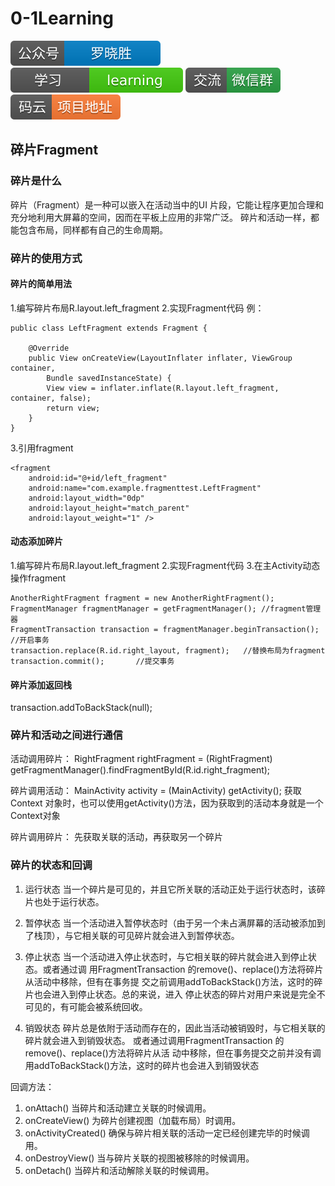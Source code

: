 # 0-1Learning

![alt text](../../static/common/svg/luoxiaosheng.svg "公众号")
![alt text](../../static/common/svg/luoxiaosheng_learning.svg "学习")
![alt text](../../static/common/svg/luoxiaosheng_wechat.svg "微信")
![alt text](../../static/common/svg/luoxiaosheng_gitee.svg "码云")


## 碎片Fragment

### 碎片是什么

碎片（Fragment）是一种可以嵌入在活动当中的UI 片段，它能让程序更加合理和充分地利用大屏幕的空间，因而在平板上应用的非常广泛。
碎片和活动一样，都能包含布局，同样都有自己的生命周期。


### 碎片的使用方式

#### 碎片的简单用法
1.编写碎片布局R.layout.left_fragment
2.实现Fragment代码
例：
```
public class LeftFragment extends Fragment {

    @Override
    public View onCreateView(LayoutInflater inflater, ViewGroup container,
        Bundle savedInstanceState) {
        View view = inflater.inflate(R.layout.left_fragment, container, false);
        return view;
    }
}
```
3.引用fragment
```
<fragment
    android:id="@+id/left_fragment"
    android:name="com.example.fragmenttest.LeftFragment"
    android:layout_width="0dp"
    android:layout_height="match_parent"
    android:layout_weight="1" />
```

#### 动态添加碎片

1.编写碎片布局R.layout.left_fragment
2.实现Fragment代码
3.在主Activity动态操作fragment
```
AnotherRightFragment fragment = new AnotherRightFragment();
FragmentManager fragmentManager = getFragmentManager(); //fragment管理器
FragmentTransaction transaction = fragmentManager.beginTransaction();   //开启事务
transaction.replace(R.id.right_layout, fragment);   //替换布局为fragment
transaction.commit();       //提交事务
```

#### 碎片添加返回栈
transaction.addToBackStack(null);

### 碎片和活动之间进行通信

活动调用碎片：
RightFragment rightFragment = (RightFragment) getFragmentManager().findFragmentById(R.id.right_fragment);

碎片调用活动：
MainActivity activity = (MainActivity) getActivity();
获取Context 对象时，也可以使用getActivity()方法，因为获取到的活动本身就是一个Context对象

碎片调用碎片：
先获取关联的活动，再获取另一个碎片

### 碎片的状态和回调
1. 运行状态
当一个碎片是可见的，并且它所关联的活动正处于运行状态时，该碎片也处于运行状态。

2. 暂停状态
当一个活动进入暂停状态时（由于另一个未占满屏幕的活动被添加到了栈顶），与它相关联的可见碎片就会进入到暂停状态。

3. 停止状态
当一个活动进入停止状态时，与它相关联的碎片就会进入到停止状态。或者通过调
用FragmentTransaction 的remove()、replace()方法将碎片从活动中移除，但有在事务提
交之前调用addToBackStack()方法，这时的碎片也会进入到停止状态。总的来说，进入
停止状态的碎片对用户来说是完全不可见的，有可能会被系统回收。

4. 销毁状态
碎片总是依附于活动而存在的，因此当活动被销毁时，与它相关联的碎片就会进入到销毁状态。
或者通过调用FragmentTransaction 的remove()、replace()方法将碎片从活
动中移除，但在事务提交之前并没有调用addToBackStack()方法，这时的碎片也会进入到销毁状态

回调方法：
1. onAttach()
当碎片和活动建立关联的时候调用。
2. onCreateView()
为碎片创建视图（加载布局）时调用。
3. onActivityCreated()
确保与碎片相关联的活动一定已经创建完毕的时候调用。
4. onDestroyView()
当与碎片关联的视图被移除的时候调用。
5. onDetach()
当碎片和活动解除关联的时候调用。
